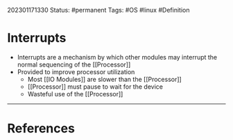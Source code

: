 202301171330
Status: #permanent 
Tags: #OS #linux #Definition 

# Interrupts
- Interrupts are a mechanism by which other modules may interrupt the normal sequencing of the [[Processor]] 
- Provided to improve processor utilization
    - Most [[IO Modules]] are slower than the [[Processor]] 
    - [[Processor]] must pause to wait for the device
    - Wasteful use of the [[Processor]] 




---
# References
